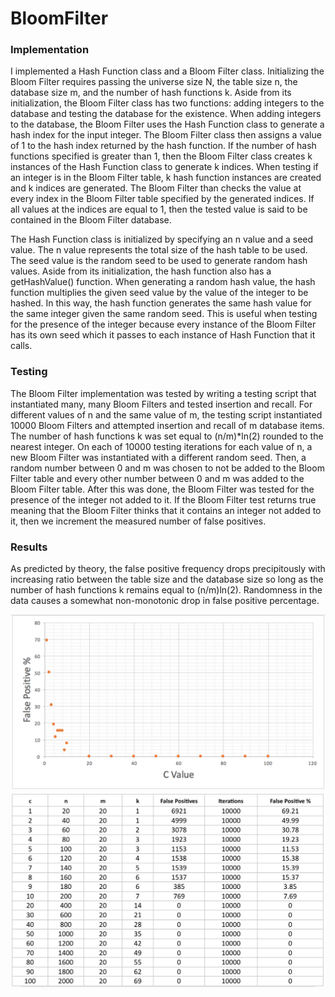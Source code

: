 # BloomFilter

### Implementation

I implemented a Hash Function class and a Bloom Filter class. Initializing the Bloom Filter requires passing the universe size N, the table size n, the database size m, and the number of hash functions k. Aside from its initialization, the Bloom Filter class has two functions: adding integers to the database and testing the database for the existence. When adding integers to the database, the Bloom Filter uses the Hash Function class to generate a hash index for the input integer. The Bloom Filter class then assigns a value of 1 to the hash index returned by the hash function. If the number of hash functions specified is greater than 1, then the Bloom Filter class creates k instances of the Hash Function class to generate k indices. When testing if an integer is in the Bloom Filter table, k hash function instances are created and k indices are generated. The Bloom Filter than checks the value at every index in the Bloom Filter table specified by the generated indices. If all values at the indices are equal to 1, then the tested value is said to be contained in the Bloom Filter database.

The Hash Function class is initialized by specifying an n value and a seed value. The n value represents the total size of the hash table to be used. The seed value is the random seed to be used to generate random hash values. Aside from its initialization, the hash function also has a getHashValue() function. When generating a random hash value, the hash function multiplies the given seed value by the value of the integer to be hashed. In this way, the hash function generates the same hash value for the same integer given the same random seed. This is useful when testing for the presence of the integer because every instance of the Bloom Filter has its own seed which it passes to each instance of Hash Function that it calls. 

### Testing

The Bloom Filter implementation was tested by writing a testing script that instantiated many, many Bloom Filters and tested insertion and recall. For different values of n and the same value of m, the testing script instantiated 10000 Bloom Filters and attempted insertion and recall of m database items. The number of hash functions k was set equal to (n/m)*ln(2) rounded to the nearest integer. On each of 10000 testing iterations for each value of n, a new Bloom Filter was instantiated with a different random seed. Then, a random number between 0 and m was chosen to not be added to the Bloom Filter table and every other number between 0 and m was added to the Bloom Filter table. After this was done, the Bloom Filter was tested for the presence of the integer not added to it. If the Bloom Filter test returns true meaning that the Bloom Filter thinks that it contains an integer not added to it, then we increment the measured number of false positives. 

### Results

As predicted by theory, the false positive frequency drops precipitously with increasing ratio between the table size and the database size so long as the number of hash functions k remains equal to (n/m)ln(2). Randomness in the data causes a somewhat non-monotonic drop in false positive percentage.

![Image Results Chart](https://github.com/alexhagiopol/BloomFilter/blob/master/results_chart.png)
![Image Results Chart](https://github.com/alexhagiopol/BloomFilter/blob/master/results_table.png)
